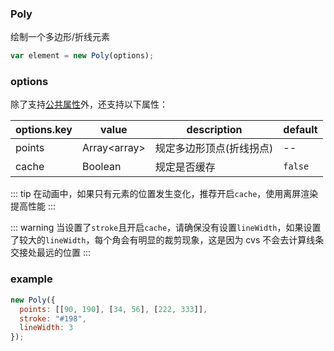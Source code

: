 ### Poly

绘制一个多边形/折线元素

```js
var element = new Poly(options);
```

### options

除了支持[公共属性](/docs/element.html#options)外，还支持以下属性：

| options.key | value        | description              | default |
| ----------- | ------------ | ------------------------ | ------- |
| points      | Array\<array> | 规定多边形顶点(折线拐点) | --      |
| cache       | Boolean | 规定是否缓存    | `false` |

::: tip
在动画中，如果只有元素的位置发生变化，推荐开启`cache`，使用离屏渲染提高性能
:::

::: warning
当设置了`stroke`且开启`cache`，请确保没有设置`lineWidth`，如果设置了较大的`lineWidth`，每个角会有明显的裁剪现象，这是因为 cvs 不会去计算线条交接处最远的位置
:::

### example

```js
new Poly({
  points: [[90, 190], [34, 56], [222, 333]],
  stroke: "#198",
  lineWidth: 3
});
```
